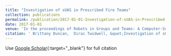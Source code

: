 ```yaml
---
title: "Investigation of sUAS in Prescribed Fire Teams"
collection: publications
permalink: /publication/2017-01-01-Investigation-of-sUAS-in-Prescribed-Fire-Teams
date: 2017-01-01
venue: 'In the proceedings of Robots in Groups and Teams: A Computer-Supported Cooperative Work and Social Computing (CSCW) Workshop'
citation: ' Brittany Duncan,  Dirac Twidwell, &quot;Investigation of sUAS in Prescribed Fire Teams.&quot; In the proceedings of Robots in Groups and Teams: A Computer-Supported Cooperative Work and Social Computing (CSCW) Workshop, 2017.'
---
```

Use [Google Scholar](https://scholar.google.com/scholar?q=Investigation+of+sUAS+in+Prescribed+Fire+Teams){:target="_blank"} for full citation